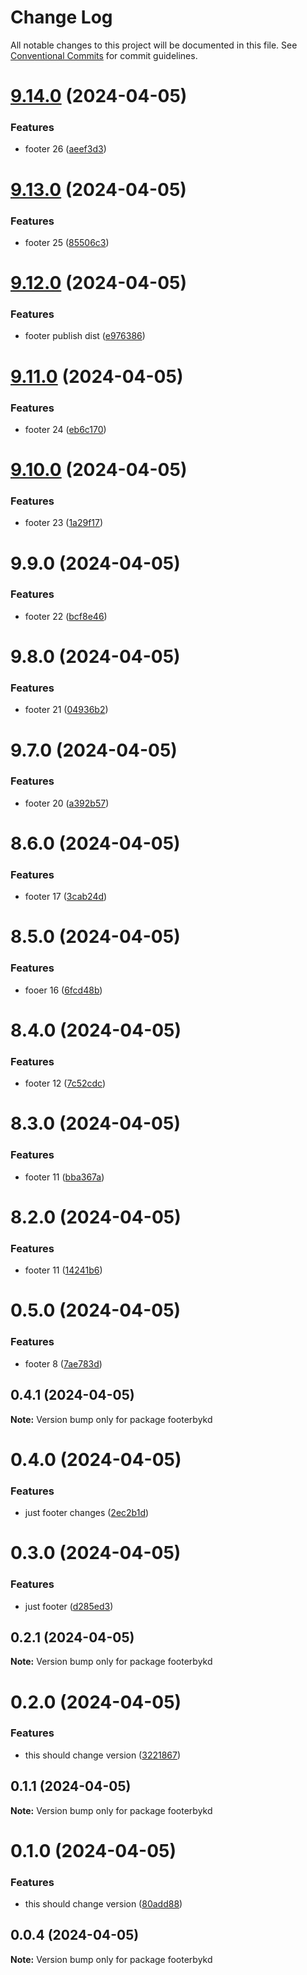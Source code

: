# Change Log

All notable changes to this project will be documented in this file.
See [Conventional Commits](https://conventionalcommits.org) for commit guidelines.

# [9.14.0](https://github.com/koustubh-desai/yt-player/compare/footerbykd@9.13.0...footerbykd@9.14.0) (2024-04-05)


### Features

* footer 26 ([aeef3d3](https://github.com/koustubh-desai/yt-player/commit/aeef3d331cfb34e99a7de4c99b5f034aae92c392))





# [9.13.0](https://github.com/koustubh-desai/yt-player/compare/footerbykd@9.12.0...footerbykd@9.13.0) (2024-04-05)


### Features

* footer 25 ([85506c3](https://github.com/koustubh-desai/yt-player/commit/85506c388817e6c0676e5dd96fbfbd17485be9b3))





# [9.12.0](https://github.com/koustubh-desai/yt-player/compare/footerbykd@9.11.0...footerbykd@9.12.0) (2024-04-05)


### Features

* footer publish dist ([e976386](https://github.com/koustubh-desai/yt-player/commit/e976386b94467d10ef2957af87f074f165c9a5cf))





# [9.11.0](https://github.com/koustubh-desai/yt-player/compare/footerbykd@9.10.0...footerbykd@9.11.0) (2024-04-05)


### Features

* footer 24 ([eb6c170](https://github.com/koustubh-desai/yt-player/commit/eb6c170fe70d5a88198d408dbc0a4b8d6e8c50a0))





# [9.10.0](https://github.com/koustubh-desai/yt-player/compare/footerbykd@9.9.0...footerbykd@9.10.0) (2024-04-05)


### Features

* footer 23 ([1a29f17](https://github.com/koustubh-desai/yt-player/commit/1a29f172856e70d954a1adcde3e7b8405175bab6))





# 9.9.0 (2024-04-05)


### Features

* footer 22 ([bcf8e46](https://github.com/koustubh-desai/yt-player/commit/bcf8e4627941d33b6540b8183405264ed075ff10))





# 9.8.0 (2024-04-05)


### Features

* footer 21 ([04936b2](https://github.com/koustubh-desai/yt-player/commit/04936b202d68adda168a0e8997a602764d14c43c))





# 9.7.0 (2024-04-05)


### Features

* footer 20 ([a392b57](https://github.com/koustubh-desai/yt-player/commit/a392b57b1ded09a53876f29f99517142ce05dd73))





# 8.6.0 (2024-04-05)


### Features

* footer 17 ([3cab24d](https://github.com/koustubh-desai/yt-player/commit/3cab24d17673a8edc17f5af3dd7b1e5ed51563ed))





# 8.5.0 (2024-04-05)


### Features

* fooer 16 ([6fcd48b](https://github.com/koustubh-desai/yt-player/commit/6fcd48bb80e8a233e9a1bbacb4a751b3984a8bb8))





# 8.4.0 (2024-04-05)


### Features

* footer 12 ([7c52cdc](https://github.com/koustubh-desai/yt-player/commit/7c52cdc5b980aaa9dd27fac4b59fc10182892584))





# 8.3.0 (2024-04-05)


### Features

* footer 11 ([bba367a](https://github.com/koustubh-desai/yt-player/commit/bba367ad37c0c5b0d5e3cb513e1c4644484c3909))





# 8.2.0 (2024-04-05)


### Features

* footer 11 ([14241b6](https://github.com/koustubh-desai/yt-player/commit/14241b63c1febe0884ed752d0d612d7bd193ecfa))





# 0.5.0 (2024-04-05)


### Features

* footer 8 ([7ae783d](https://github.com/koustubh-desai/yt-player/commit/7ae783da14801d096994bd2c2375db86aa9cdc87))





## 0.4.1 (2024-04-05)

**Note:** Version bump only for package footerbykd





# 0.4.0 (2024-04-05)


### Features

* just footer changes ([2ec2b1d](https://github.com/koustubh-desai/yt-player/commit/2ec2b1dc9944671d0eaf49264090e3076c981e29))





# 0.3.0 (2024-04-05)


### Features

* just footer ([d285ed3](https://github.com/koustubh-desai/yt-player/commit/d285ed35396136e97d0ef21b9c0f9b78b0c8254c))





## 0.2.1 (2024-04-05)

**Note:** Version bump only for package footerbykd





# 0.2.0 (2024-04-05)


### Features

* this should change version ([3221867](https://github.com/koustubh-desai/yt-player/commit/3221867cd6be3d3dc9230092348df5d40d019f74))





## 0.1.1 (2024-04-05)

**Note:** Version bump only for package footerbykd





# 0.1.0 (2024-04-05)


### Features

* this should change version ([80add88](https://github.com/koustubh-desai/yt-player/commit/80add88f34211b8e237127f91c23c14930b9ccfe))





## 0.0.4 (2024-04-05)

**Note:** Version bump only for package footerbykd

